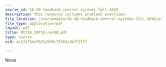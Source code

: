 ```yaml
---
course_id: 16-30-feedback-control-systems-fall-2010
description: This resource includes problems exercises.
file_location: /coursemedia/16-30-feedback-control-systems-fall-2010/ac131f5ee7b25a599c79782c3a772ff7_MIT16_30F10_rec08.pdf
file_type: application/pdf
layout: pdf
title: MIT16_30F10_rec08.pdf
type: course
uid: ac131f5ee7b25a599c79782c3a772ff7

---
```

None